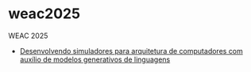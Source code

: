 # weac2025
WEAC 2025 
- [Desenvolvendo simuladores para arquitetura de computadores com 
auxílio de modelos generativos de linguagens](https://docs.google.com/presentation/d/e/2PACX-1vSdg4Xg_7o9qYcMb3EmiPr_3iwz6Q9lcph3nf5_Ry3zBuY7dhVTtXHjzGQqBQ_FunTb_8jIDVKZ9Qd9/pub?start=false&loop=false&delayms=3000)
